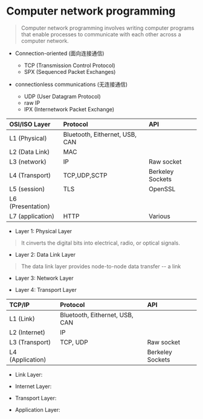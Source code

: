 # Computer network programming

> Computer network programming involves writing computer programs that enable processes to communicate with each other across a computer network.

* Connection-oriented (面向连接通信)
    * TCP (Transmission Control Protocol)
    * SPX (Sequenced Packet Exchanges)

* connectionless communications (无连接通信)
    * UDP (User Datagram Protocol)
    * raw IP
    * IPX (Internetwork Packet Exchange)

| OSI/ISO Layer | Protocol | API |
|:--------------|:---------|:----|
| L1 (Physical) | Bluetooth, Eithernet, USB, CAN | |
| L2 (Data Link)| MAC| |
| L3 (network)  | IP | Raw socket|
| L4 (Transport)|TCP,UDP,SCTP| Berkeley Sockets|
| L5 (session)| TLS | OpenSSL|
| L6 (Presentation)| | |
| L7 (application) | HTTP | Various|

* Layer 1: Physical Layer
> It cinverts the digital bits into electrical, radio, or optical signals.

* Layer 2: Data Link Layer
> The data link layer provides node-to-node data transfer -- a link

* Layer 3: Network Layer
>

* Layer 4: Transport Layer
>

| TCP/IP  | Protocol | API |
|:--------------|:---------|:----|
| L1 (Link) | Bluetooth, Eithernet, USB, CAN | |
| L2 (Internet)| IP| |
| L3 (Transport)  | TCP, UDP | Raw socket|
| L4 (Application)|| Berkeley Sockets|

* Link Layer:

* Internet Layer:

* Transport Layer:

* Application Layer:
